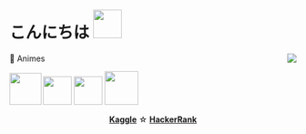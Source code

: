 # こんにちは <img src="https://c.tenor.com/twfR7wm9zs4AAAAi/mafumafu-cute.gif" width="50px"> 

<img align='right' src = "https://github-readme-stats.vercel.app/api/top-langs/?username=adjii&layout=compact&theme=dark"> 

📜 Animes

<img src="https://i.pinimg.com/564x/09/d8/46/09d846defa1c9e03afe5bc5b9013fb74.jpg" width="55.5px"> <img src="https://i.pinimg.com/564x/f2/55/65/f2556524159c17b7b4498d5534ec06de.jpg" width="50px"> <img src="https://i.pinimg.com/564x/81/a2/9e/81a29ed5c477634b9355cea806f32e0a.jpg" width="50px"> <img src="https://i.pinimg.com/564x/5d/a6/00/5da6001d50b72770b15d2cd0db232521.jpg" width="59px">

<p align="center"> 
  <strong><a href="https://www.kaggle.com/desykaadji">Kaggle</a></strong> ☆
  <strong><a href="https://www.hackerrank.com/adjiii">HackerRank</a></strong>
</p> 

<!---
adjii/adjii is a ✨ special ✨ repository because its `README.md` (this file) appears on your GitHub profile.
You can click the Preview link to take a look at your changes.
--->
